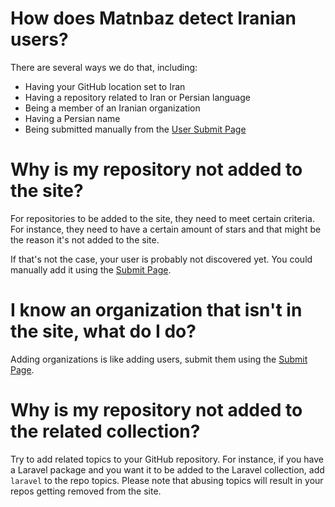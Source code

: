 # How does Matnbaz detect Iranian users?

There are several ways we do that, including:

- Having your GitHub location set to Iran
- Having a repository related to Iran or Persian language
- Being a member of an Iranian organization
- Having a Persian name
- Being submitted manually from the [User Submit Page](https://matnbaz.net/en/submit-user)

<!-- question-separator -->

# Why is my repository not added to the site?

For repositories to be added to the site, they need to meet certain criteria. For instance, they need to have a certain amount of stars and that might be the reason it's not added to the site.

If that's not the case, your user is probably not discovered yet. You could manually add it using the [Submit Page](https://matnbaz.net/en/submit-user).

# I know an organization that isn't in the site, what do I do?

Adding organizations is like adding users, submit them using the [Submit Page](https://matnbaz.net/submit-user).

<!-- question-separator -->

# Why is my repository not added to the related collection?

Try to add related topics to your GitHub repository. For instance, if you have a Laravel package and you want it to be added to the Laravel collection, add `laravel` to the repo topics. Please note that abusing topics will result in your repos getting removed from the site.
